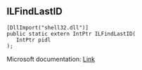 ## ILFindLastID

```
[DllImport("shell32.dll")]
public static extern IntPtr ILFindLastID(
   IntPtr pidl
);
```

Microsoft documentation: [Link](https://learn.microsoft.com/en-us/windows/win32/api/shlobj_core/nf-shlobj_core-ilfindlastid)
